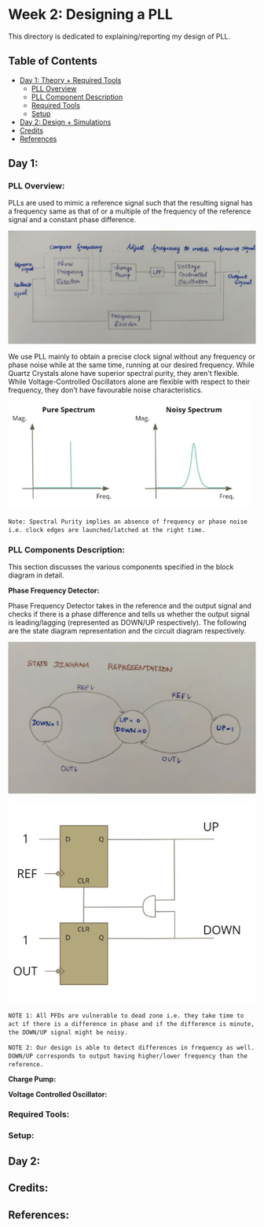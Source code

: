 # Week 2: Designing a PLL
This directory is dedicated to explaining/reporting my design of PLL.

## Table of Contents
* [Day 1: Theory + Required Tools](https://github.com/harishMadhavan1010/RISC-V-based-SOC/blob/main/Week%202/README.md#day-1)
  - [PLL Overview](https://github.com/harishMadhavan1010/RISC-V-based-SOC/blob/main/Week%202/README.md#pll-overview)
  - [PLL Component Description](https://github.com/harishMadhavan1010/RISC-V-based-SOC/blob/main/Week%202/README.md#pll-component-description)
  - [Required Tools](https://github.com/harishMadhavan1010/RISC-V-based-SOC/blob/main/Week%202/README.md#required-tools)
  - [Setup](https://github.com/harishMadhavan1010/RISC-V-based-SOC/blob/main/Week%202/README.md#setup)
* [Day 2: Design + Simulations](https://github.com/harishMadhavan1010/RISC-V-based-SOC/blob/main/Week%202/README.md#day-2)
* [Credits](https://github.com/harishMadhavan1010/RISC-V-based-SOC/blob/main/Week%202/README.md#credits)
* [References](https://github.com/harishMadhavan1010/RISC-V-based-SOC/blob/main/Week%202/README.md#references)

## Day 1:
  ### PLL Overview:
  PLLs are used to mimic a reference signal such that the resulting signal has a frequency same as that of or a multiple of the frequency of the reference signal and a constant phase difference.
  
  ![PLL Block Diagram](../Week%202/images/Capture2.PNG)
  
  We use PLL mainly to obtain a precise clock signal without any frequency or phase noise while at the same time, running at our desired frequency. While Quartz Crystals alone have superior spectral purity, they aren't flexible. While Voltage-Controlled Oscillators alone are flexible with respect to their frequency, they don't have favourable noise characteristics.
 
  ![Magnitude Spectrum](../Week%202/images/Capture1.PNG)

  `Note: Spectral Purity implies an absence of frequency or phase noise i.e. clock edges are launched/latched at the right time.`
    
  ### PLL Components Description:
  
  This section discusses the various components specified in the block diagram in detail.
  
  **Phase Frequency Detector:**
  
  Phase Frequency Detector takes in the reference and the output signal and checks if there is a phase difference and tells us whether the output signal is leading/lagging (represented as DOWN/UP respectively). The following are the state diagram representation and the circuit diagram respectively.
  
  ![FSM Representation](../Week%202/images/Capture4.PNG)
  
  ![Circuit Diagram](../Week%202/images/Capture3.PNG)
  
  `NOTE 1: All PFDs are vulnerable to dead zone i.e. they take time to act if there is a difference in phase and if the difference is minute, the DOWN/UP signal might be noisy.`
  
  `NOTE 2: Our design is able to detect differences in frequency as well. DOWN/UP corresponds to output having higher/lower frequency than the reference.`
  
  **Charge Pump:**
  
  
  
  **Voltage Controlled Oscillator:**
  
  
  
  ### Required Tools:
  
  ### Setup:
  

## Day 2:


## Credits:


## References:

